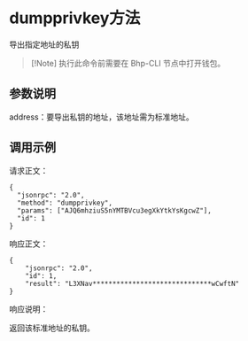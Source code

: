 # dumpprivkey方法

导出指定地址的私钥

>  [!Note] 执行此命令前需要在 Bhp-CLI 节点中打开钱包。

## 参数说明

address：要导出私钥的地址，该地址需为标准地址。

## 调用示例

请求正文：

```
{
  "jsonrpc": "2.0",
  "method": "dumpprivkey",
  "params": ["AJQ6mhziuS5nYMTBVcu3egXkYtkYsKgcwZ"],
  "id": 1
}
```

响应正文：

```
{
    "jsonrpc": "2.0",
    "id": 1,
    "result": "L3XNav******************************wCwftN"
}
```

响应说明：

返回该标准地址的私钥。